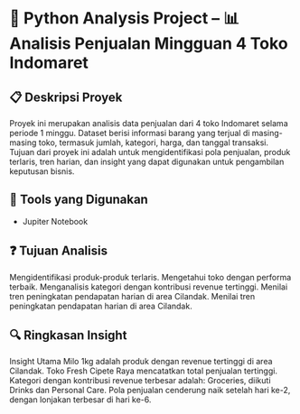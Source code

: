# 🧠 Python Analysis Project – 📊 Analisis Penjualan Mingguan 4 Toko Indomaret

## 📋 Deskripsi Proyek

Proyek ini merupakan analisis data penjualan dari 4 toko Indomaret selama periode 1 minggu. Dataset berisi informasi barang yang terjual di masing-masing toko, termasuk jumlah, kategori, harga, dan tanggal transaksi. Tujuan dari proyek ini adalah untuk mengidentifikasi pola penjualan, produk terlaris, tren harian, dan insight yang dapat digunakan untuk pengambilan keputusan bisnis.

## 🧰 Tools yang Digunakan

- Jupiter Notebook

## ❓ Tujuan Analisis
Mengidentifikasi produk-produk terlaris.
Mengetahui toko dengan performa terbaik.
Menganalisis kategori dengan kontribusi revenue tertinggi.
Menilai tren peningkatan pendapatan harian di area Cilandak.
Menilai tren peningkatan pendapatan harian di area Cilandak.

## 🔍 Ringkasan Insight
 Insight Utama
Milo 1kg adalah produk dengan revenue tertinggi di area Cilandak.
Toko Fresh Cipete Raya mencatatkan total penjualan tertinggi.
Kategori dengan kontribusi revenue terbesar adalah: Groceries, diikuti Drinks dan Personal Care.
Pola penjualan cenderung naik setelah hari ke-2, dengan lonjakan terbesar di hari ke-6.